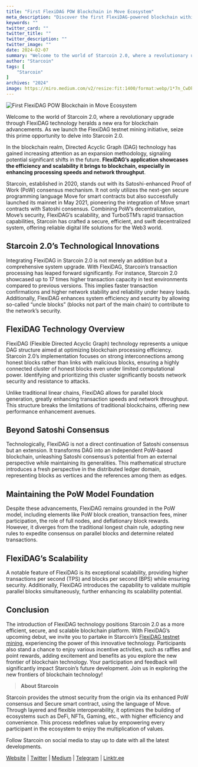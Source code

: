 ```yaml
---
title: "First FlexiDAG POW Blockchain in Move Ecosystem"
meta_description: "Discover the first FlexiDAG-powered blockchain within the Move ecosystem, enhancing scalability and efficiency."
keywords: ""
twitter_card: ""
twitter_title: ""
twitter_description: ""
twitter_image: ""
date: 2024-02-07
summary: "Welcome to the world of Starcoin 2.0, where a revolutionary upgrade through FlexiDAG technology heralds a new era for blockchain advancements..."
author: "Starcoin"
tags: [
    "Starcoin"
]
archives: "2024"
image: https://miro.medium.com/v2/resize:fit:1400/format:webp/1*7n_CwDkj5HgJ3phrr7r_Vg.jpeg
---
```


![First FlexiDAG POW Blockchain in Move Ecosystem](https://miro.medium.com/v2/resize:fit:1400/format:webp/1*7n_CwDkj5HgJ3phrr7r_Vg.jpeg)


Welcome to the world of Starcoin 2.0, where a revolutionary upgrade through FlexiDAG technology heralds a new era for blockchain advancements. As we launch the FlexiDAG testnet mining initiative, seize this prime opportunity to delve into Starcoin 2.0.

In the blockchain realm, Directed Acyclic Graph (DAG) technology has gained increasing attention as an expansion methodology, signaling potential significant shifts in the future. **FlexiDAG’s application showcases the efficiency and scalability it brings to blockchain, especially in enhancing processing speeds and network throughput**.

Starcoin, established in 2020, stands out with its Satoshi-enhanced Proof of Work (PoW) consensus mechanism. It not only utilizes the next-gen secure programming language Move for smart contracts but also successfully launched its mainnet in May 2021, pioneering the integration of Move smart contracts with Satoshi consensus. Combining PoW’s decentralization, Move’s security, FlexiDAG’s scalability, and TurboSTM’s rapid transaction capabilities, Starcoin has crafted a secure, efficient, and swift decentralized system, offering reliable digital life solutions for the Web3 world.

## Starcoin 2.0’s Technological Innovations

Integrating FlexiDAG in Starcoin 2.0 is not merely an addition but a comprehensive system upgrade. With FlexiDAG, Starcoin’s transaction processing has leaped forward significantly. For instance, Starcoin 2.0 showcased up to 17 times higher transaction capacity in test environments compared to previous versions. This implies faster transaction confirmations and higher network stability and reliability under heavy loads. Additionally, FlexiDAG enhances system efficiency and security by allowing so-called “uncle blocks” (blocks not part of the main chain) to contribute to the network’s security.

## FlexiDAG Technology Overview

FlexiDAG (Flexible Directed Acyclic Graph) technology represents a unique DAG structure aimed at optimizing blockchain processing efficiency. Starcoin 2.0’s implementation focuses on strong interconnections among honest blocks rather than links with malicious blocks, ensuring a highly connected cluster of honest blocks even under limited computational power. Identifying and prioritizing this cluster significantly boosts network security and resistance to attacks.

Unlike traditional linear chains, FlexiDAG allows for parallel block generation, greatly enhancing transaction speeds and network throughput. This structure breaks the limitations of traditional blockchains, offering new performance enhancement avenues.

## Beyond Satoshi Consensus

Technologically, FlexiDAG is not a direct continuation of Satoshi consensus but an extension. It transforms DAG into an independent PoW-based blockchain, unleashing Satoshi consensus’s potential from an external perspective while maintaining its generalities. This mathematical structure introduces a fresh perspective in the distributed ledger domain, representing blocks as vertices and the references among them as edges.

## Maintaining the PoW Model Foundation

Despite these advancements, FlexiDAG remains grounded in the PoW model, including elements like PoW block creation, transaction fees, miner participation, the role of full nodes, and deflationary block rewards. However, it diverges from the traditional longest chain rule, adopting new rules to expedite consensus on parallel blocks and determine related transactions.

## FlexiDAG’s Scalability

A notable feature of FlexiDAG is its exceptional scalability, providing higher transactions per second (TPS) and blocks per second (BPS) while ensuring security. Additionally, FlexiDAG introduces the capability to validate multiple parallel blocks simultaneously, further enhancing its scalability potential.

## Conclusion

The introduction of FlexiDAG technology positions Starcoin 2.0 as a more efficient, secure, and scalable blockchain platform. With FlexiDAG’s upcoming debut, we invite you to partake in Starcoin’s [FlexiDAG testnet mining](https://starcoin.medium.com/starcoin-testnet-mining-tutorial-0558fb27eae2), experiencing the power of this innovative technology. Participants also stand a chance to enjoy various incentive activities, such as raffles and point rewards, adding excitement and benefits as you explore the new frontier of blockchain technology. Your participation and feedback will significantly impact Starcoin’s future development. Join us in exploring the new frontiers of blockchain technology!

> **About Starcoin**

Starcoin provides the utmost security from the origin via its enhanced PoW consensus and Secure smart contract, using the language of Move. Through layered and flexible interoperability, it optimizes the building of ecosystems such as DeFi, NFTs, Gaming, etc., with higher efficiency and convenience. This process redefines value by empowering every participant in the ecosystem to enjoy the multiplication of values.

Follow Starcoin on social media to stay up to date with all the latest developments.

[Website](https://starcoin.org/en/) | [Twitter](https://twitter.com/StarcoinSTC) | [Medium](https://starcoin.medium.com/) | [Telegram](https://t.me/Starcoin_STC) | [Linktr.ee](https://linktr.ee/starcoin)